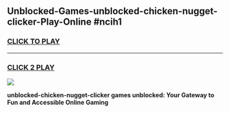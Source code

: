 
## Unblocked-Games-unblocked-chicken-nugget-clicker-Play-Online #ncih1
<h3>
<a href="https://news.freeplayer.one?title=unblocked-chicken-nugget-clicker&ref=3">CLICK TO PLAY</a></h3>
<hr>

<h3>
<a href="https://news.freeplayer.one?title=unblocked-chicken-nugget-clicker&ref=3">CLICK 2 PLAY</a>
  
</h3>

<a href="https://news.freeplayer.one?title=unblocked-chicken-nugget-clicker&ref=3"><img src="https://clearcache.store/games.png"></a>


**unblocked-chicken-nugget-clicker games unblocked: Your Gateway to Fun and Accessible Online Gaming**
